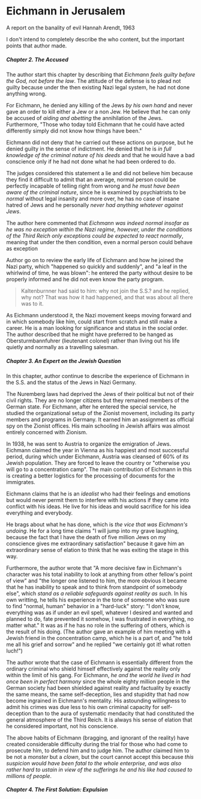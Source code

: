 # Eichmann in Jerusalem
A report on the banality of evil
Hannah Arendt, 1963

I don't intend to completely describe the who content, but the important points that author made. 

##### Chapter 2. The Accused
The author start this chapter by describing that *Eichmann feels guilty before the God, not before the law*. The attitude of the defense is to plead not guilty because under the then existing Nazi legal system, he had not done anything wrong.

For Eichmann, he denied any killing of the Jews *by his own hand* and never gave an order to kill either a Jew or a non Jew. He believe that he can only be accused of *aiding and abetting* the annihilation of the Jews. Furthermore, "Those who today told Eichmann that he could have acted differently simply did not know how things have been."

Eichmann did not deny that he carried out these actions on purpose, but he denied guilty in the sense of indictment. He denied that he is *in full knowledge of the criminal nature of his deeds* and that he would have a bad conscience only if he had not done what he had been ordered to do. 

The judges considered this statement a lie and did not believe him because they find it difficult to admit that an average, normal person could be perfectly incapable of telling right from wrong and *he must have been aware of the criminal nature*, since he is examined by psychiatrists to be *normal* without legal insanity and more over, he has no case of insane hatred of Jews and he personally *never had anything whatever against Jews*. 

The author here commented that *Eichmann was indeed normal insofar as he was no exception within the Nazi regime, however, under the conditions of the Third Reich only exceptions could be expected to react normally*, meaning that under the then condition, even a normal person could behave as exception

Author go on to review the early life of Eichmann and how he joined the Nazi party, which "happened so quickly and suddenly", and "a leaf in the whirlwind of time, he was blown": he entered the party without desire to be properly informed and he did not even know the party program. 
>Kaltenburnner had said to him: why not join the S.S.? and he replied, why not? That was how it had happened, and that was about all there was to it.

As Eichmann understood it, the Nazi movement keeps moving forward and in which somebody like him, could start from scratch and still make a career. He is a man looking for significance and status in the social order. The author described that he might have preferred to be hanged as Obersturmbannfuhrer (lieutenant colonel) rather than living out his life quietly and normally as a travelling salesman. 

##### Chapter 3. An Expert on the Jewish Question
In this chapter, author continue to describe the experience of Eichmann in the S.S. and the status of the Jews in Nazi Germany. 

The Nuremberg laws had deprived the Jews of their political but not of their civil rights. They are no longer citizens but they remained members of the German state. For Eichmann, after he entered the special service, he studied the organizational setup of the Zionist movement, including its party members and programs in Germany. It earned him an assignment as official spy on the Zionist offices. His main schooling in Jewish affairs was almost entirely concerned with Zionism.

In 1938, he was sent to Austria to organize the emigration of Jews. Eichmann claimed the year in Vienna as his happiest and most successful period, during which under Eichmann, Austria was cleansed of 60% of its Jewish population. They are forced to leave the country or "otherwise you will go to a concentration camp". The main contribution of Eichmann in this is creating a better logistics for the processing of documents for the immigrates.

Eichmann claims that he is an *idealist* who had their feelings and emotions but would never permit them to interfere with his actions if they came into conflict with his ideas. He live for his ideas and would sacrifice for his idea everything and everybody.

He brags about what he has done, which is *the vice that was Eichmann's undoing*. He for a long time claims "I will jump into my grave laughing, because the fact that I have the death of five million Jews on my conscience gives me extraordinary satisfaction" because it gave him an extraordinary sense of elation to think that he was exiting the stage in this way. 

Furthermore, the author wrote that "A more decisive faw in Eichmann's character was his total inability to look at anything from other fellow's point of view" and "the longer one listened to him, the more obvious it became that he has inability to speak and to think from standpoint of somebody else", which *stand as a reliable safeguards against reality as such*. In his own writting, he tells his experience in the tone of someone who was sure to find "normal, human" behavior in a "hard-luck" story: "I don't know, everything was as if under an evil spell, whatever I desired and wanted and planned to do, fate prevented it somehow, I was frustrated in everything, no matter what." It was as if he has no role in the suffering of others, which is the result of his doing. (The author gave an example of him meeting with a Jewish friend in the concentration camp, which he is a part of, and "he told me all his grief and sorrow" and he replied "we certainly got it! what rotten luch!")

The author wrote that the case of Eichmann is essentially different from the ordinary criminal who shield himself effectively against the reality only within the limit of his gang. For Eichmann, *he and the world he lived in had once been in perfect harmony* since the whole eighty million people in the German society had been shielded against reality and factuality by exactly the same means, the same self-deception, lies and stupidity that had now become ingrained in Eichmann's mentality. His astounding willingness to admit his crimes was due less to his own criminal capacity for self-deception than to the aura of systematic mendacity that had constituted the general atmosphere of the Third Reich. It is always his sense of elation that he considered important, not his conscience. 

The above habits of Eichmann (bragging, and ignorant of the reality) have created considerable difficulty during the trial for those who had come to prosecute him, to defend him and to judge him. The author claimed him to be not a *monster* but a *clown*, but the court cannot accept this because *this suspicion would have been fatal to the whole enterprise, and was also rather hard to ustain in view of the sufferings he and his like had caused to millions of people*.

##### Chapter 4. The First Solution: Expulsion